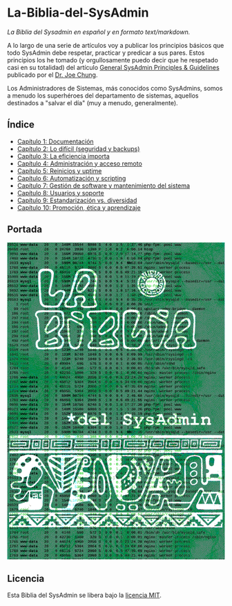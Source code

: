 # La-Biblia-del-SysAdmin
*La Biblia del Sysadmin en español y en formato text/markdown.*

A lo largo de una serie de artículos voy a publicar los principios básicos que
todo SysAdmin debe respetar, practicar y predicar a sus pares. Estos
principios los he tomado (y orgullosamente puedo decir que he respetado casi
en su totalidad) del artículo [General SysAdmin Principles & Guidelines](http://rockhopper.monmouth.edu/cs/jchung/cs471/cs_471_-_general_sysadmin_principles)
publicado por el [Dr. Joe Chung](https://www.monmouth.edu/academics/CSSE/faculty/chung.asp).

Los Administradores de Sistemas, más conocidos como SysAdmins, somos a menudo
los superhéroes del departamento de sistemas, aquellos destinados a "salvar
el día" (muy a menudo, generalmente).

## Índice

* [Capítulo 1: Documentación](capitulo-01.md)
* [Capítulo 2: Lo difícil (seguridad y backups)](capitulo-02.md)
* [Capítulo 3: La eficiencia importa](capitulo-03.md)
* [Capítulo 4: Administración y acceso remoto](capitulo-04.md)
* [Capítulo 5: Reinicios y uptime](capitulo-05.md)
* [Capítulo 6: Automatización y scripting](capitulo-06.md)
* [Capítulo 7: Gestión de software y mantenimiento del sistema](capitulo-07.md)
* [Capítulo 8: Usuarios y soporte](capitulo-08.md)
* [Capítulo 9: Estandarización vs. diversidad](capitulo-09.md)
* [Capítulo 10: Promoción, ética y aprendizaje](capitulo-10.md)

## Portada

![Portada](images/biblia_sysadmin_2.png)

## Licencia

Esta Biblia del SysAdmin se libera bajo la [licencia MIT](LICENSE).
